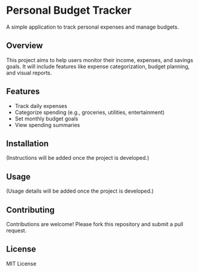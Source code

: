 # Personal Budget Tracker

A simple application to track personal expenses and manage budgets.

## Overview
This project aims to help users monitor their income, expenses, and savings goals. It will include features like expense categorization, budget planning, and visual reports.

## Features
- Track daily expenses
- Categorize spending (e.g., groceries, utilities, entertainment)
- Set monthly budget goals
- View spending summaries

## Installation
(Instructions will be added once the project is developed.)

## Usage
(Usage details will be added once the project is developed.)

## Contributing
Contributions are welcome! Please fork this repository and submit a pull request.

## License
MIT License
